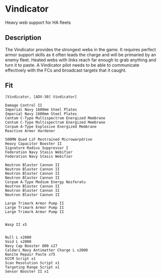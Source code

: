 # Vindicator

Heavy web support for HA fleets

## Description

The Vindicator provides the strongest webs in the game. It requires perfect
armor support skills as it often leads the charge and will be primaried by
an enemy fleet. Heated webs with links reach far enough to grab anything
and turn it to paste. A Vindicator pilot needs to be able to communicate
effectively with the FCs and broadcast targets that it caught.


## Fit

```
[Vindicator, [ADV-30] Vindicator]

Damage Control II
Imperial Navy 1600mm Steel Plates
Imperial Navy 1600mm Steel Plates
Centum C-Type Multispectrum Energized Membrane
Centum C-Type Multispectrum Energized Membrane
Corpum A-Type Explosive Energized Membrane
Reactive Armor Hardener

500MN Quad LiF Restrained Microwarpdrive
Heavy Capacitor Booster II
Signature Radius Suppressor I
Federation Navy Stasis Webifier
Federation Navy Stasis Webifier

Neutron Blaster Cannon II
Neutron Blaster Cannon II
Neutron Blaster Cannon II
Neutron Blaster Cannon II
Corpum A-Type Medium Energy Nosferatu
Neutron Blaster Cannon II
Neutron Blaster Cannon II
Neutron Blaster Cannon II

Large Trimark Armor Pump II
Large Trimark Armor Pump II
Large Trimark Armor Pump II


Wasp II x5


Null L x2000
Void L x2000
Navy Cap Booster 800 x27
Caldari Navy Antimatter Charge L x2000
Nanite Repair Paste x75
ECCM Script x1
Scan Resolution Script x1
Targeting Range Script x1
Sensor Booster II x1
```